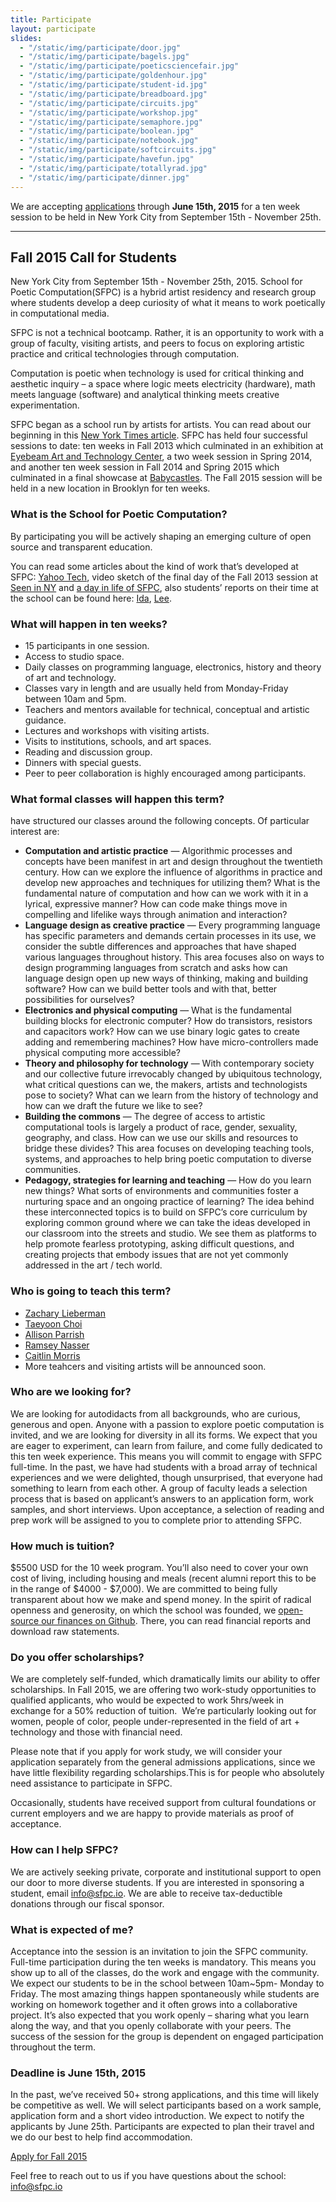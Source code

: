 ```yaml
---
title: Participate
layout: participate
slides:
  - "/static/img/participate/door.jpg"
  - "/static/img/participate/bagels.jpg"
  - "/static/img/participate/poeticsciencefair.jpg"
  - "/static/img/participate/goldenhour.jpg"
  - "/static/img/participate/student-id.jpg"
  - "/static/img/participate/breadboard.jpg"
  - "/static/img/participate/circuits.jpg"
  - "/static/img/participate/workshop.jpg"
  - "/static/img/participate/semaphore.jpg"
  - "/static/img/participate/boolean.jpg"
  - "/static/img/participate/notebook.jpg"
  - "/static/img/participate/softcircuits.jpg"
  - "/static/img/participate/havefun.jpg"
  - "/static/img/participate/totallyrad.jpg"
  - "/static/img/participate/dinner.jpg"
---
```


<div class="alert alert-success" role="alert">
We are accepting <a href="/https://docs.google.com/forms/d/1jWCoZSoTKwJeMA8yA1m_guUBi1OpsX01EU7OLztDRyU/viewform/">applications</a> through <b>June 15th, 2015</b> for a ten week session to be held in New York City from September 15th - November 25th.
</div>

***

## Fall 2015 Call for Students

New York City from September 15th - November 25th, 2015. School for Poetic Computation(SFPC) is a hybrid artist residency and research group where students develop a deep curiosity of what it means to work poetically in computational media. 

SFPC is not a technical bootcamp. Rather, it is an opportunity to work with a group of faculty, visiting artists, and peers to focus on exploring artistic practice and critical technologies through computation.

Computation is poetic when technology is used for critical thinking and aesthetic inquiry – a space where logic meets electricity (hardware), math meets language (software) and analytical thinking meets creative experimentation.

SFPC began as a school run by artists for artists. You can read about our beginning in this [New York Times article](http://bits.blogs.nytimes.com/2013/08/12/code-to-joy-the-school-for-poetic-computation-opens/?_r=0). SFPC has held four successful sessions to date: ten weeks in Fall 2013 which culminated in an exhibition at [Eyebeam Art and Technology Center](http://eyebeam.org/), a two week session in Spring 2014, and another ten week session in Fall 2014 and Spring 2015 which culminated in a final showcase at [Babycastles](http://babycastles.com/website/). The Fall 2015 session will be held in a new location in Brooklyn for ten weeks.

### What is the School for Poetic Computation?  

By participating you will be actively shaping an emerging culture of open source and transparent education.

You can read some articles about the kind of work that’s developed at SFPC: [Yahoo Tech](https://www.yahoo.com/tech/what-does-poetic-computation-look-like-here-are-six-88665797019.html), video sketch of the final day of the Fall 2013 session at [Seen in NY](https://vialogues.com/vialogues/play/14021) and [a day in life of SFPC](http://www.creativeapplications.net/news/school-for-poetic-computation-sfpc-call-for-the-fall-2014-term/), also students’ reports on their time at the school can be found here: [Ida](http://uncommonplaces.com/2014/06/school-poetic-computation/), [Lee](http://www.thehacktory.org/the-school-for-poetic-computation/).

### What will happen in ten weeks?

- 15 participants in one session.
- Access to studio space.
- Daily classes on programming language, electronics, history and
    theory of art and technology.
- Classes vary in length and are usually held from Monday-Friday
    between 10am and 5pm.
- Teachers and mentors available for technical, conceptual and
    artistic guidance.
- Lectures and workshops with visiting artists.
- Visits to institutions, schools, and art spaces.
- Reading and discussion group.
- Dinners with special guests.
- Peer to peer collaboration is highly encouraged among participants.

### What formal classes will happen this term?

have structured our classes around the following concepts. Of particular interest are:

- **Computation and artistic practice** — Algorithmic processes and concepts have been manifest in art and design throughout the twentieth century. How can we explore the influence of algorithms in practice and develop new approaches and techniques for utilizing them? What is the fundamental nature of computation and how can we work with it in a lyrical, expressive manner? How can code make things move in compelling and lifelike ways through animation and interaction?
- **Language design as creative practice** — Every programming language has specific parameters and demands certain processes in its use, we consider the subtle differences and approaches that have shaped various languages throughout history. This area focuses also on ways to design programming languages from scratch and asks how can language design open up new ways of thinking, making and building software? How can we build better tools and with that, better possibilities for ourselves?
- **Electronics and physical computing** — What is the fundamental building blocks for electronic computer? How do transistors, resistors and capacitors work? How can we use binary logic gates to create adding and remembering machines? How have micro-controllers made physical computing more accessible?
- **Theory and philosophy for technology** — With contemporary society and our collective future irrevocably changed by ubiquitous technology, what critical questions can we, the makers, artists and technologists pose to society? What can we learn from the history of technology and how can we draft the future we like to see?
- **Building the commons** — The degree of access to artistic computational tools is largely a product of race, gender, sexuality, geography, and class. How can we use our skills and resources to bridge these divides? This area focuses on developing teaching tools, systems, and approaches to help bring poetic computation to diverse communities.
- **Pedagogy, strategies for learning and teaching** — How do you learn new things? What sorts of environments and communities foster a nurturing space and an ongoing practice of learning? The idea behind these interconnected topics is to build on SFPC’s core curriculum by exploring common ground where we can take the ideas developed in our classroom into the streets and studio. We see them as platforms to help promote fearless prototyping, asking difficult questions, and creating projects that embody issues that are not yet commonly addressed in the art / tech world.

### Who is going to teach this term?
- [Zachary Lieberman](http://thesystemis.com/)  
- [Taeyoon Choi](http://taeyoonchoi.com) 
- [Allison Parrish](http://www.decontextualize.com/) 
- [Ramsey Nasser](http://nas.sr/) 
- [Caitlin Morris](http://www.caitlinmorris.net/) 
- More teahcers and visiting artists will be announced soon. 

### Who are we looking for?

We are looking for autodidacts from all backgrounds, who are curious, generous and open. Anyone with a passion to explore poetic computation is invited, and we are looking for diversity in all its forms. We expect that you are eager to experiment, can learn from failure, and come fully dedicated to this ten week experience. This means you will commit to engage with SFPC full-time. In the past, we have had students with a broad array of technical experiences and we were delighted, though unsurprised, that everyone had something to learn from each other. A group of faculty leads a selection process that is based on applicant’s answers to an application form, work samples, and short interviews. Upon acceptance, a selection of reading and prep work will be assigned to you to complete prior to attending SFPC. 

### How much is tuition?

$5500 USD for the 10 week program. You’ll also need to cover your own cost of living, including housing and meals (recent alumni report this to be in the range of $4000 - $7,000). We are committed to being fully transparent about how we make and spend money. In the spirit of radical openness and generosity, on which the school was founded, we [open-source our finances on Github](http://github.com/sfpc/finance-and-administration). There, you can read financial reports and download raw statements.

### Do you offer scholarships?

We are completely self-funded, which dramatically limits our ability to offer scholarships. In Fall 2015, we are offering two work-study opportunities to qualified applicants, who would be expected to work 5hrs/week in exchange for a 50% reduction of tuition.  We’re particularly looking out for women, people of color, people under-represented in the field of art + technology and those with financial need. 

Please note that if you apply for work study, we will consider your application separately from the general admissions applications, since we have little flexibility regarding scholarships.This is for people who absolutely need assistance to participate in SFPC.

Occasionally, students have received support from cultural foundations or current employers and we are happy to provide materials as proof of acceptance.

### How can I help SFPC?

We are actively seeking private, corporate and institutional support to open our door to more diverse students. If you are interested in sponsoring a student, email <info@sfpc.io>. We are able to receive tax-deductible donations through our fiscal sponsor.

### What is expected of me?

Acceptance into the session is an invitation to join the SFPC community. Full-time participation during the ten weeks is mandatory. This means you show up to all of the classes, do the work and engage with the community. We expect our students to be in the school between 10am~5pm- Monday to Friday. The most amazing things happen spontaneously while students are working on homework together and it often grows into a collaborative project. It’s also expected that you work openly – sharing what you learn along the way, and that you openly collaborate with your peers. The success of the session for the group is dependent on engaged participation throughout the term.

### Deadline is June 15th, 2015  

In the past, we’ve received 50+ strong applications, and this time will likely be competitive as well. We will select participants based on a work sample, application form and a short video introduction. We expect to notify the applicants by June 25th. Participants are expected to plan their travel and we do our best to help find accommodation.

<a href="https://docs.google.com/forms/d/1jWCoZSoTKwJeMA8yA1m_guUBi1OpsX01EU7OLztDRyU/viewform" class="btn btn-primary btn-lg">Apply for Fall 2015</a>

Feel free to reach out to us if you have questions about the school: [info@sfpc.io](mailto:info@sfpc.io)
